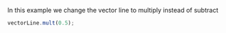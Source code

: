 In this example we change the vector line to multiply instead of subtract
```js
vectorLine.mult(0.5);
```
